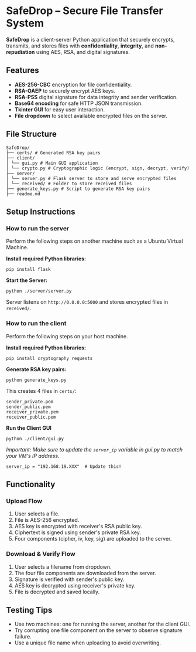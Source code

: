 # SafeDrop – Secure File Transfer System

**SafeDrop** is a client-server Python application that securely encrypts, transmits, and stores files with **confidentiality**, **integrity**, and **non-repudiation** using AES, RSA, and digital signatures.

## Features

- **AES-256-CBC** encryption for file confidentiality.
- **RSA-OAEP** to securely encrypt AES keys.
- **RSA-PSS** digital signature for data integrity and sender verification.
- **Base64 encoding** for safe HTTP JSON transmission.
- **Tkinter GUI** for easy user interaction.
- **File dropdown** to select available encrypted files on the server.

## File Structure
```
SafeDrop/
├── certs/ # Generated RSA key pairs
├── client/
│ └── gui.py # Main GUI application
│ └── crypto.py # Cryptographic logic (encrypt, sign, decrypt, verify)
├── server/
│ └── server.py # Flask server to store and serve encrypted files
│ └── received/ # Folder to store received files
├── generate_keys.py # Script to generate RSA key pairs
├── readme.md
```

## Setup Instructions

### How to run the server
Perform the following steps on another machine such as a Ubuntu Virtual Machine.

**Install required Python libraries:**
```
pip install flask
```

**Start the Server:**
```
python ./server/server.py
```
Server listens on ```http://0.0.0.0:5000``` and stores encrypted files in ```received/```.


### How to run the client
Perform the following steps on your host machine.

**Install required Python libraries:**
```
pip install cryptography requests
```

**Generate RSA key pairs:**
```
python generate_keys.py
```
This creates 4 files in ```certs/```:
```
sender_private.pem
sender_public.pem
receiver_private.pem
receiver_public.pem
```

**Run the Client GUI**
```
python ./client/gui.py
```
*Important: Make sure to update the ```server_ip``` variable in gui.py to match your VM's IP address.*
```
server_ip = "192.168.19.XXX"  # Update this!
```

## Functionality

### Upload Flow
1. User selects a file.
2. File is AES-256 encrypted.
3. AES key is encrypted with receiver's RSA public key.
4. Ciphertext is signed using sender's private RSA key.
5. Four components (cipher, iv, key, sig) are uploaded to the server.

### Download & Verify Flow
1. User selects a filename from dropdown.
2. The four file components are downloaded from the server.
3. Signature is verified with sender's public key.
4. AES key is decrypted using receiver's private key.
5. File is decrypted and saved locally.

## Testing Tips
* Use two machines: one for running the server, another for the client GUI.
* Try corrupting one file component on the server to observe signature failure.
* Use a unique file name when uploading to avoid overwriting.
